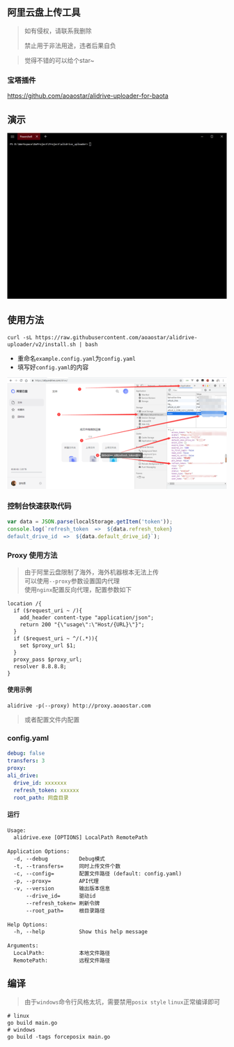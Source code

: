 ## 阿里云盘上传工具

> 如有侵权，请联系我删除   
> 
> 禁止用于非法用途，违者后果自负   

> 觉得不错的可以给个star~    

### 宝塔插件
<https://github.com/aoaostar/alidrive-uploader-for-baota>

## 演示

![](docs/preview_1.gif)

## 使用方法
```shell
curl -sL https://raw.githubusercontent.com/aoaostar/alidrive-uploader/v2/install.sh | bash 
```
* 重命名`example.config.yaml`为`config.yaml`
* 填写好`config.yaml`的内容

![](docs/img_1.png)

### 控制台快速获取代码

```js
var data = JSON.parse(localStorage.getItem('token'));
console.log(`refresh_token  =>  ${data.refresh_token}
default_drive_id  =>  ${data.default_drive_id}`);
```
### Proxy 使用方法
> 由于阿里云盘限制了海外，海外机器根本无法上传  
> 可以使用`--proxy`参数设置国内代理   
> 使用`nginx`配置反向代理，配置参数如下  

```shell
location /{
  if ($request_uri ~ /){
    add_header content-type "application/json";
    return 200 "{\"usage\":\"Host/{URL}\"}";
  }
  if ($request_uri ~ ^/(.*)){
    set $proxy_url $1;
  }
  proxy_pass $proxy_url;
  resolver 8.8.8.8;
}
```
#### 使用示例
```shell
alidrive -p(--proxy) http://proxy.aoaostar.com
```
> 或者配置文件内配置

### config.yaml

```yaml
debug: false
transfers: 3
proxy:
ali_drive:
  drive_id: xxxxxxx
  refresh_token: xxxxxx
  root_path: 网盘目录
```

#### 运行

```shell
Usage:
  alidrive.exe [OPTIONS] LocalPath RemotePath

Application Options:
  -d, --debug          Debug模式
  -t, --transfers=     同时上传文件个数
  -c, --config=        配置文件路径 (default: config.yaml)
  -p, --proxy=         API代理
  -v, --version        输出版本信息
      --drive_id=      驱动id
      --refresh_token= 刷新令牌
      --root_path=     根目录路径

Help Options:
  -h, --help           Show this help message

Arguments:
  LocalPath:           本地文件路径
  RemotePath:          远程文件路径
```

## 编译

> 由于`windows`命令行风格太坑，需要禁用`posix style`
> `linux`正常编译即可

```shell
# linux
go build main.go
# windows
go build -tags forceposix main.go
```

